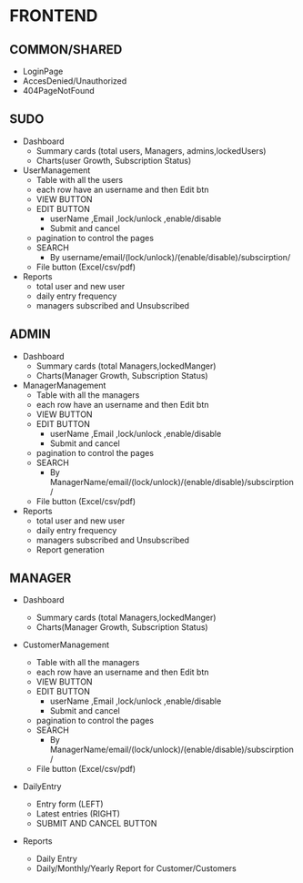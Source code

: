 # FRONTEND  

## COMMON/SHARED
* LoginPage
* AccesDenied/Unauthorized
* 404PageNotFound

## SUDO  
* Dashboard
  * Summary cards (total users, Managers, admins,lockedUsers)
  * Charts(user Growth, Subscription Status)
* UserManagement
    * Table with all the users
    * each row have an username and then Edit btn
    * VIEW BUTTON
    * EDIT BUTTON 
        * userName ,Email ,lock/unlock ,enable/disable
        * Submit and cancel
    * pagination to control the pages
    * SEARCH
        * By username/email/(lock/unlock)/(enable/disable)/subscirption/
    * File button (Excel/csv/pdf)
* Reports
    * total user and new user 
    * daily entry frequency
    * managers subscribed and Unsubscribed

## ADMIN
* Dashboard
    * Summary cards (total Managers,lockedManger)
    * Charts(Manager Growth, Subscription Status)
* ManagerManagement
    * Table with all the managers
    * each row have an username and then Edit btn
    * VIEW BUTTON
    * EDIT BUTTON 
        * userName ,Email ,lock/unlock ,enable/disable
        * Submit and cancel
    * pagination to control the pages
    * SEARCH
        * By ManagerName/email/(lock/unlock)/(enable/disable)/subscirption/
    * File button (Excel/csv/pdf)
* Reports
    * total user and new user 
    * daily entry frequency
    * managers subscribed and Unsubscribed
    * Report generation

## MANAGER  
* Dashboard 
    * Summary cards (total Managers,lockedManger)
    * Charts(Manager Growth, Subscription Status)

* CustomerManagement
    * Table with all the managers
    * each row have an username and then Edit btn
    * VIEW BUTTON
    * EDIT BUTTON 
        * userName ,Email ,lock/unlock ,enable/disable
        * Submit and cancel
    * pagination to control the pages
    * SEARCH
        * By ManagerName/email/(lock/unlock)/(enable/disable)/subscirption/
    * File button (Excel/csv/pdf)
* DailyEntry
    * Entry form (LEFT)
    * Latest entries (RIGHT)
    * SUBMIT AND CANCEL BUTTON
* Reports
    * Daily Entry
    * Daily/Monthly/Yearly Report for Customer/Customers
